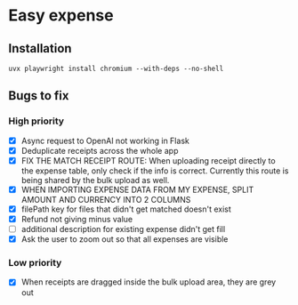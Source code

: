 # Easy expense

## Installation

`uvx playwright install chromium --with-deps --no-shell`

## Bugs to fix

### High priority

- [x] Async request to OpenAI not working in Flask
- [x] Deduplicate receipts across the whole app
- [x] FIX THE MATCH RECEIPT ROUTE: When uploading receipt directly to the expense table, only check if the info is correct. Currently this route is being shared by the bulk upload as well.
- [x] WHEN IMPORTING EXPENSE DATA FROM MY EXPENSE, SPLIT AMOUNT AND CURRENCY INTO 2 COLUMNS
- [x] filePath key for files that didn't get matched doesn't exist
- [x] Refund not giving minus value
- [ ] additional description for existing expense didn't get fill
- [x] Ask the user to zoom out so that all expenses are visible

### Low priority

- [x] When receipts are dragged inside the bulk upload area, they are grey out
